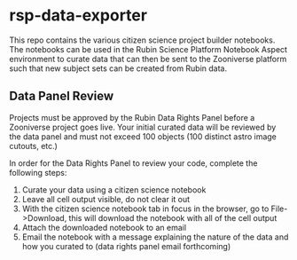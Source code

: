 # rsp-data-exporter

This repo contains the various citizen science project builder notebooks. The notebooks can be used in the Rubin Science Platform Notebook Aspect environment to curate data that can then be sent to the Zooniverse platform such that new subject sets can be created from Rubin data.

## Data Panel Review

Projects must be approved by the Rubin Data Rights Panel before a Zooniverse project goes live. Your initial curated data will be reviewed by the data panel and must not exceed 100 objects (100 distinct astro image cutouts, etc.)

In order for the Data Rights Panel to review your code, complete the following steps:

1. Curate your data using a citizen science notebook
2. Leave all cell output visible, do not clear it out
3. With the citizen science notebook tab in focus in the browser, go to File->Download, this will download the notebook with all of the cell output
4. Attach the downloaded notebook to an email
5. Email the notebook with a message explaining the nature of the data and how you curated to (data rights panel email forthcoming)